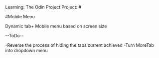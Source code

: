 Learning: The Odin Project
Project: #

#Mobile Menu

Dynamic tab+ Mobile menu based on screen size

--ToDo--

-Reverse the process of hiding the tabs current achieved
-Turn MoreTab into dropdown menu
